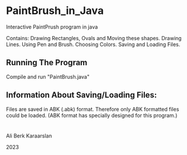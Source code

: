 # PaintBrush_in_Java
Interactive PaintPrush program in java

Contains: Drawing Rectangles, Ovals and Moving these shapes. Drawing Lines. Using Pen and Brush. Choosing Colors. Saving and Loading Files. 
## Running The Program
Compile and run "PaintBrush.java"

## Information About Saving/Loading Files:
Files are saved in ABK (.abk) format.
Therefore only ABK formatted files could be loaded.
(ABK format has specially designed for this program.)

#
Ali Berk Karaarslan

2023
